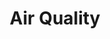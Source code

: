 ---
title: Air Quality
tag: [guide, api, air, overview]
layout: guide-overview
description: Air quality index (AQI) for 3000+ cities and 1700+ monitoring stations in China, including AQI real-time data and AQI forecast for the next 5 days.
permalink: /en/docs/api/air/
ref: 0-api-air
---